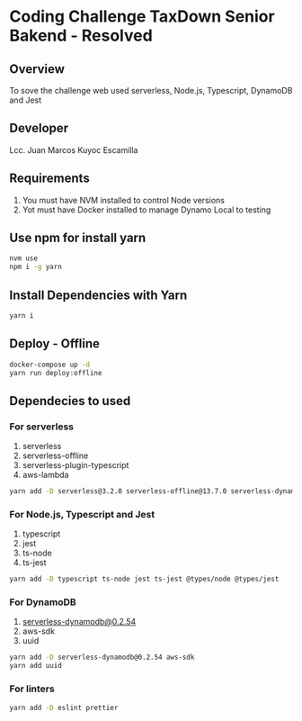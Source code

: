 # Coding Challenge TaxDown Senior Bakend - Resolved

## Overview
To sove the challenge web used serverless, Node.js, Typescript, DynamoDB and Jest

## Developer
Lcc. Juan Marcos Kuyoc Escamilla

## Requirements
1. You must have NVM installed to control Node versions
2. Yot must have Docker installed to manage Dynamo Local to testing

## Use npm for install yarn
```bash
nvm use
npm i -g yarn
```

## Install Dependencies with Yarn
```bash
yarn i
```

## Deploy - Offline
```bash
docker-compose up -d
yarn run deploy:offline
```

## Dependecies to used
### For serverless
1. serverless
2. serverless-offline
3. serverless-plugin-typescript
4. aws-lambda

```bash
yarn add -D serverless@3.2.0 serverless-offline@13.7.0 serverless-dynamodb@0.2.54 @types/aws-lambda
```

### For Node.js, Typescript and Jest
1. typescript
2. jest
3. ts-node
4. ts-jest

```bash
yarn add -D typescript ts-node jest ts-jest @types/node @types/jest
```

### For DynamoDB
1. serverless-dynamodb@0.2.54
2. aws-sdk
3. uuid

```bash
yarn add -D serverless-dynamodb@0.2.54 aws-sdk
yarn add uuid
```

### For linters
```bash
yarn add -D eslint prettier
```